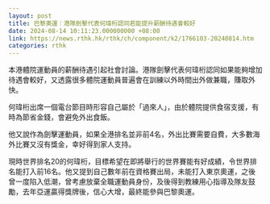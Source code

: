 ```yaml
---
layout: post
title: 巴黎奧運｜港隊劍擊代表何瑋桁認同若能提升薪酬待遇會較好
date: 2024-08-14 10:11:23.000000000 +08:00
link: https://news.rthk.hk/rthk/ch/component/k2/1766103-20240814.htm
categories: rthk
---
```


本港體院運動員的薪酬待遇引起社會討論。港隊劍擊代表何瑋桁認同如果能夠增加待遇會較好，又透露很多體院運動員普遍會在訓練以外時間出外做兼職，賺取外快。

何瑋桁出席一個電台節目時形容自己屬於「過來人」，由於體院提供食宿支援，有時為節省金錢，會避免外出食飯。

他又說作為劍擊運動員，如果全港排名並非前4名，外出比賽需要自費，大多數海外比賽又沒有獎金，幸好得到家人支持。

現時世界排名20的何瑋桁，目標希望在即將舉行的世界賽能有好成績，令世界排名能打入前16名。他又提到自己數年前在資格賽出局，未能打入東京奧運，之後曾一度陷入低潮，曾考慮放棄全職運動員身份，及後得到教練用心指導及隊友鼓勵，去年亞運贏得獎牌後，信心大增，最終能參與巴黎奧運。
